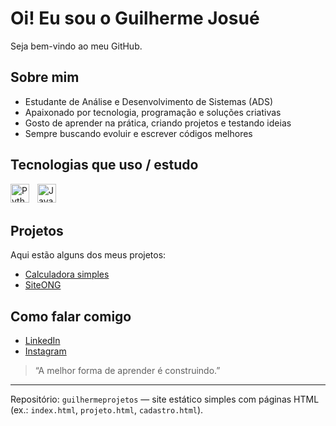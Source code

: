# Oi! Eu sou o Guilherme Josué

Seja bem-vindo ao meu GitHub.

## Sobre mim
- Estudante de Análise e Desenvolvimento de Sistemas (ADS)
- Apaixonado por tecnologia, programação e soluções criativas
- Gosto de aprender na prática, criando projetos e testando ideias
- Sempre buscando evoluir e escrever códigos melhores

## Tecnologias que uso / estudo

<img
	align="left"
	alt="Python"
	title="Python"
	width="30px"
	style="padding-right: 10px;"
	src="https://cdn.jsdelivr.net/gh/devicons/devicon@latest/icons/python/python-original.svg"
/> 
<img
	align="left"
	alt="JavaScript"
	title="JavaScript"
	width="30px"
	style="padding-right: 10px;"
	src="https://cdn.jsdelivr.net/gh/devicons/devicon@latest/icons/javascript/javascript-original.svg"
/> 

<br/>
<br/>

## Projetos
Aqui estão alguns dos meus projetos:

- [Calculadora simples](https://github.com/guilhermejosue301-maker/guilhermejosue301-maker/tree/main/Projeto)
- [SiteONG](https://github.com/guilhermejosue301-maker/guilhermeprojetos/tree/main/Ong)

## Como falar comigo
- [LinkedIn](https://www.linkedin.com/in/guilherme-josu%C3%A9-62405934b/)
- [Instagram](https://www.instagram.com/guilherme.josue/)

> “A melhor forma de aprender é construindo.”

---

Repositório: `guilhermeprojetos` — site estático simples com páginas HTML (ex.: `index.html`, `projeto.html`, `cadastro.html`).

 
